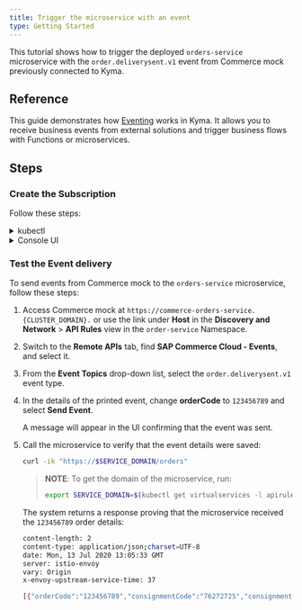 ```yaml
---
title: Trigger the microservice with an event
type: Getting Started
---
```


This tutorial shows how to trigger the deployed `orders-service` microservice with the `order.deliverysent.v1` event from Commerce mock previously connected to Kyma.

## Reference

This guide demonstrates how [Eventing](/components/eventing/) works in Kyma. It allows you to receive business events from external solutions and trigger business flows with Functions or microservices.

## Steps

### Create the Subscription

Follow these steps:

<div tabs name="steps" group="subscribe-microservice">
  <details>
  <summary label="kubectl">
  kubectl
  </summary>

1. Create a Subscription custom resource (CR) to subscribe it to the `order.deliverysent.v1` event type from Commerce mock:

   ```bash
   cat <<EOF | kubectl apply -f  -
      apiVersion: eventing.kyma-project.io/v1alpha1
      kind: Subscription
      metadata:
        name: orders-sub
        namespace: orders-service
      spec:
        filter:
          filters:
          - eventSource:
              property: source
              type: exact
              value: ""
            eventType:
              property: type
              type: exact
              value: sap.kyma.custom.commercemock.order.deliverysent.v1
        protocol: ""
        protocolsettings: {}
        sink: http://orders-function.orders-service.svc.cluster.local
   EOF
   ```

The event type is composed of the following components:
- Prefix: `sap.kyma.custom`
- Application: `commerce`
- Event: `order.deliverysent`
- Version: `v1`

2. Check that the Subscription CR was created and is ready. This is indicated by its status equal to `true`:

   ```bash
   kubectl get subscriptions.eventing.kyma-project.io orders-sub -n orders-service -o=jsonpath="{.status.ready}"
   ```

   </details>
<details>
<summary label="console-ui">
Console UI
</summary>

1. From the drop-down list in the top navigation panel, select the `orders-service` Namespace.

2. Go to **Discovery and Network** > **Services** in the left navigation panel and select `orders-service`.

3. Once in the service's details view, switch to the **Configuration** tab and select **Create Event Subscription** in the **Event Subscriptions** section.

4. Find the `order.deliverysent` event type with the `v1` version from the `commerce-mock` application. Mark it on the list and select **Add**.

A message confirming that the Subscription was created will appear in the **Event Subscriptions** section in the service's details view.

  </details>
</div>


### Test the Event delivery

To send events from Commerce mock to the `orders-service` microservice, follow these steps:

1. Access Commerce mock at `https://commerce-orders-service.{CLUSTER_DOMAIN}.` or use the link under **Host** in the **Discovery and Network** > **API Rules** view in the `order-service` Namespace.

2. Switch to the **Remote APIs** tab, find **SAP Commerce Cloud - Events**, and select it.

3. From the **Event Topics** drop-down list, select the `order.deliverysent.v1` event type.

4. In the details of the printed event, change **orderCode** to `123456789` and select **Send Event**.

   A message will appear in the UI confirming that the event was sent.

5. Call the microservice to verify that the event details were saved:

   ```bash
   curl -ik "https://$SERVICE_DOMAIN/orders"
   ```

   > **NOTE**: To get the domain of the microservice, run:
   >
   > ```bash
   > export SERVICE_DOMAIN=$(kubectl get virtualservices -l apirule.gateway.kyma-project.io/v1alpha1=orders-service.orders-service -n orders-service -o=jsonpath='{.items[*].spec.hosts[0]}')
   > ```

   The system returns a response proving that the microservice received the `123456789` order details:

   ```bash
   content-length: 2
   content-type: application/json;charset=UTF-8
   date: Mon, 13 Jul 2020 13:05:33 GMT
   server: istio-envoy
   vary: Origin
   x-envoy-upstream-service-time: 37

   [{"orderCode":"123456789","consignmentCode":"76272725","consignmentStatus":"PICKUP_COMPLETE"}]
   ```
